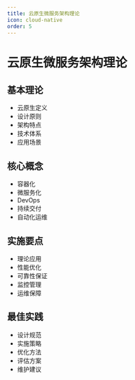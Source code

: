 ```yaml
---
title: 云原生微服务架构理论
icon: cloud-native
order: 5
---
```


# 云原生微服务架构理论

## 基本理论
- 云原生定义
- 设计原则
- 架构特点
- 技术体系
- 应用场景

## 核心概念
- 容器化
- 微服务化
- DevOps
- 持续交付
- 自动化运维

## 实施要点
- 理论应用
- 性能优化
- 可靠性保证
- 监控管理
- 运维保障

## 最佳实践
- 设计规范
- 实施策略
- 优化方法
- 评估方案
- 维护建议
